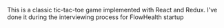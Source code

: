 This is a classic tic-tac-toe game implemented with React and Redux. I've done it during the interviewing process for FlowHealth startup
